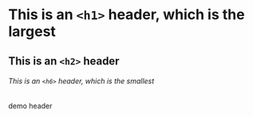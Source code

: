 # This is an `<h1>` header, which is the largest

## This is an `<h2>` header

###### This is an `<h6>` header, which is the smallest

demo header
